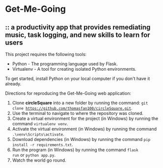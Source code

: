 # Get-Me-Going
## :: a productivity app that provides remediating music, task logging, and new skills to learn for users

This project requires the following tools:
* Python - The programming language used by Flask.
* Virtualenv - A tool for creating isolated Python environments.

To get started, install Python on your local computer if you don't have it already.

Directions for reproducing the Get-Me-Going web application:
1. Clone **circleSquare** into a new folder by running the command: <code>git clone https://github.com/thomasfan100/circleSquare.git</code>.
2. Use the terminal to navigate to where the repository was cloned.
3. Create a virtual environment for the project (in Windows) by running the command <code>virtualenv venv</code>.
4. Activate the virtual environment (in Windows) by running the command <code>.\venv\Scripts\activate</code>.
5. Download dependencies (in Windows) by running the command <code>pip install -r requirements.txt</code>.
6. Run the program (in Windows) by running the command <code>flask run</code> or <code>python app.py</code>.
7. Watch the world go round.
